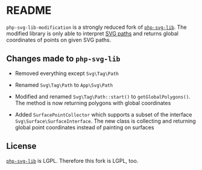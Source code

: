 # README

`php-svg-lib-modification` is a strongly reduced fork of [`php-svg-lib`](https://github.com/PhenX/php-svg-lib).
The modified library is only able to interpret [SVG paths](https://www.w3.org/TR/SVG/paths.html)
and returns global coordinates of points on given SVG paths.

## Changes made to `php-svg-lib`

- Removed everything except `Svg\Tag\Path`

- Renamed `Svg\Tag\Path` to `App\Svg\Path`

- Modified and renamed `Svg\Tag\Path::start()` to `getGlobalPolygons()`.
  The method is now returning polygons with global coordinates

- Added `SurfacePointCollector` which supports a subset of the interface `Svg\Surface\SurfaceInterface`.
  The new class is collecting and returning global point coordinates instead of painting on surfaces

## License

[`php-svg-lib`](https://github.com/PhenX/php-svg-lib) is LGPL. Therefore this fork is LGPL, too.
